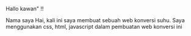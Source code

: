 Hallo kawan" !!

Nama saya Hai, kali ini saya membuat sebuah web konversi suhu.
Saya menggunakan css, html, javascript dalam pembuatan web konversi ini
